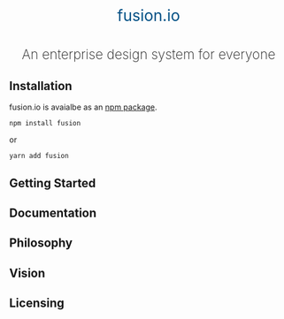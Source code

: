 
<h1
  style='
  color: #015085;
  font-weight: 400;
  margin: 3% auto;
  padding: 3%;
  text-align: center;
  width: 50%;'>
  fusion.io
</h1>
<p
  style='
  font-size: 1.5rem;
  font-weight: 200;
  text-align: center;'>
  An enterprise design system for everyone
</p>

<h2>Installation</h2>
fusion.io is avaialbe as an <a href="https://www.npmjs.com/package/@fusion-io">npm package</a>.

`npm install fusion`

or

`yarn add fusion`

<h2>Getting Started</h2>

<h2>Documentation</h2>

<h2>Philosophy</h2>

<h2>Vision</h2>

<h2>Licensing</h2>
